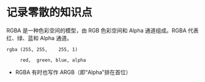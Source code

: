 
# 记录零散的知识点

RGBA 是一种色彩空间的模型，由 RGB 色彩空间和 Alpha 通道组成。RGBA 代表红、绿、蓝和 Alpha 通道。

```
rgba (255, 255,    255, 1)

     red,  green, blue, alpha
```

- RGBA 有时也写作 ARGB（即“Alpha”排在首位）